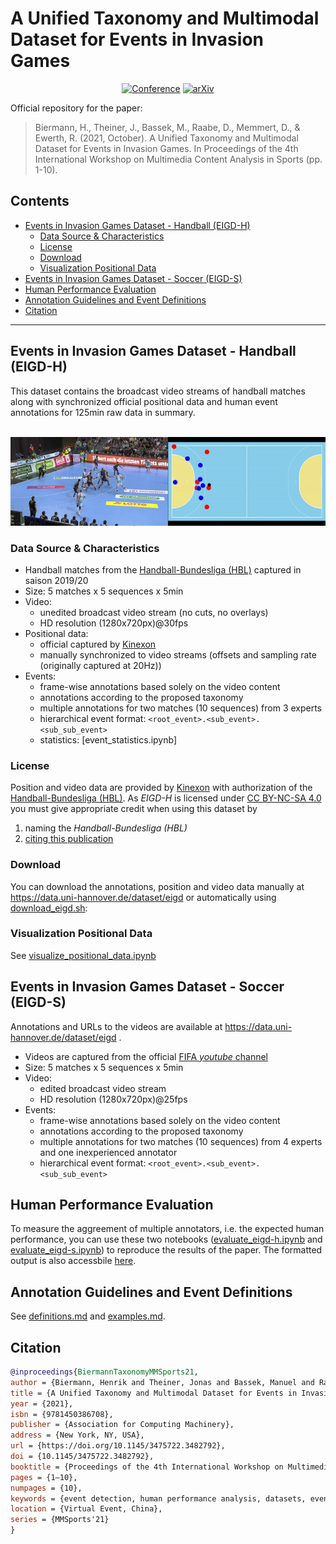 # A Unified Taxonomy and Multimodal Dataset for Events in Invasion Games

<div align="center">    

[![Conference](https://img.shields.io/badge/MMSports-2021-0054B0.svg?style=for-the-badge)](https://dl.acm.org/doi/abs/10.1145/3475722.3482792)
[![arXiv](https://img.shields.io/badge/arXiv-2108.11149-b31b1b.svg?style=for-the-badge)](https://arxiv.org/abs/2108.11149)
</div>

Official repository for the paper:
>Biermann, H., Theiner, J., Bassek, M., Raabe, D., Memmert, D., & Ewerth, R. (2021, October). A Unified Taxonomy and Multimodal Dataset for Events in Invasion Games. In Proceedings of the 4th International Workshop on Multimedia Content Analysis in Sports (pp. 1-10).

## Contents

- [Events in Invasion Games Dataset - Handball (EIGD-H)](#events-in-invasion-games-dataset---handball--eigd-h-)
  * [Data Source & Characteristics](#data-source---characteristics)
  * [License](#license)
  * [Download](#download)
  * [Visualization Positional Data](#visualization-positional-data)
- [Events in Invasion Games Dataset - Soccer (EIGD-S)](#events-in-invasion-games-dataset---soccer--eigd-s-)
- [Human Performance Evaluation](#human-performance-evaluation)
- [Annotation Guidelines and Event Definitions](#annotation-guidelines-and-event-definitions)
- [Citation](#citation)



***

## Events in Invasion Games Dataset - Handball (EIGD-H)

This dataset contains the broadcast video streams of handball matches along with synchronized official positional data and human event annotations for 125min raw data in summary.

<br>
<div align="center">
<img src="data/teaser_eigd-h_w720.gif" data-canonical-src="data/teaser_eigd-h_w720.gif" width="720"/>  
</div>  

### Data Source & Characteristics


- Handball matches from the [Handball-Bundesliga (HBL)](https://www.liquimoly-hbl.de/en/) captured in saison 2019/20
- Size: 5 matches x 5 sequences x 5min
- Video:
    - unedited broadcast video stream (no cuts, no overlays)
    - HD resolution (1280x720px)@30fps
- Positional data:
    - official captured by [Kinexon](https://kinexon.com/)
    - manually synchronized to video streams (offsets and sampling rate (originally captured at 20Hz))
- Events:
    - frame-wise annotations based solely on the video content
    - annotations according to the proposed taxonomy
    - multiple annotations for two matches (10 sequences) from 3 experts
    - hierarchical event format: `<root_event>.<sub_event>.<sub_sub_event>`
    - statistics: [event_statistics.ipynb]

### License

Position and video data are provided by [Kinexon](https://kinexon.com/) with authorization of the [Handball-Bundesliga (HBL)](https://www.liquimoly-hbl.de/en/).
As *EIGD-H* is licensed under [CC BY-NC-SA 4.0](https://creativecommons.org/licenses/by-nc-sa/4.0/) you must give appropriate credit when using this dataset by
1) naming the *Handball-Bundesliga (HBL)*
2) [citing this publication](#citation)


### Download

You can download the annotations, position and video data manually at https://data.uni-hannover.de/dataset/eigd or automatically using [download_eigd.sh](download_eigd.sh):

### Visualization Positional Data

See [visualize_positional_data.ipynb](visualize_positional_data.ipynb)

## Events in Invasion Games Dataset - Soccer (EIGD-S)

Annotations and URLs to the videos are available at https://data.uni-hannover.de/dataset/eigd . 

- Videos are captured from the official [FIFA *youtube* channel](https://www.youtube.com/channel/UCpcTrCXblq78GZrTUTLWeBw)
- Size: 5 matches x 5 sequences x 5min
- Video:
    - edited broadcast video stream
    - HD resolution (1280x720px)@25fps
- Events: 
    - frame-wise annotations based solely on the video content
    - annotations according to the proposed taxonomy
    - multiple annotations for two matches (10 sequences) from 4 experts and one inexperienced annotator
    - hierarchical event format: `<root_event>.<sub_event>.<sub_sub_event>`


## Human Performance Evaluation

To measure the aggreement of multiple annotators, i.e. the expected human performance, you can use these two notebooks ([evaluate_eigd-h.ipynb](evaluate_eigd-h.ipynb) and [evaluate_eigd-s.ipynb](evaluate_eigd-s.ipynb)) to reproduce the results of the paper.
The formatted output is also accessbile [here](https://data.uni-hannover.de/dataset/eigd/resource/945d1c8c-232e-4356-88f0-6e82abaf3894).


## Annotation Guidelines and Event Definitions

See [definitions.md](data/annotation_guidelines/definitions.md) and [examples.md](data/annotation_guidelines/examples.md).

## Citation
```BibTeX
@inproceedings{BiermannTaxonomyMMSports21,
author = {Biermann, Henrik and Theiner, Jonas and Bassek, Manuel and Raabe, Dominik and Memmert, Daniel and Ewerth, Ralph},
title = {A Unified Taxonomy and Multimodal Dataset for Events in Invasion Games},
year = {2021},
isbn = {9781450386708},
publisher = {Association for Computing Machinery},
address = {New York, NY, USA},
url = {https://doi.org/10.1145/3475722.3482792},
doi = {10.1145/3475722.3482792},
booktitle = {Proceedings of the 4th International Workshop on Multimedia Content Analysis in Sports},
pages = {1–10},
numpages = {10},
keywords = {event detection, human performance analysis, datasets, events in sports},
location = {Virtual Event, China},
series = {MMSports'21}
}
```

